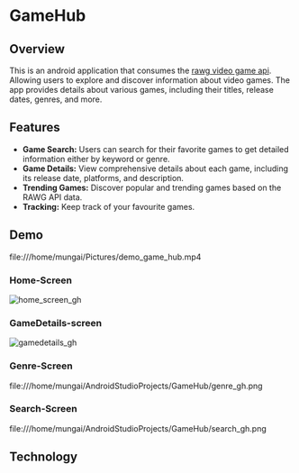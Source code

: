 # GameHub

## Overview

This is an android application that consumes the [rawg video game api](https://api.rawg.io/docs/#tag/games). Allowing users to explore and discover information about video games. The app provides details about various games, including their titles, release dates, genres, and more.

## Features

- **Game Search:** Users can search for their favorite games to get detailed information either by keyword or genre.
- **Game Details:** View comprehensive details about each game, including its release date, platforms, and description.
- **Trending Games:** Discover popular and trending games based on the RAWG API data.
- **Tracking:** Keep track of your favourite games.

## Demo

file:///home/mungai/Pictures/demo_game_hub.mp4

### Home-Screen

![home_screen_gh](https://github.com/mungai-codes/gamehub/assets/56951481/9a1b2ede-1f10-40d6-9cd8-737b88adf9aa)

### GameDetails-screen
![gamedetails_gh](https://github.com/mungai-codes/gamehub/assets/56951481/b29d4f3e-da63-4c40-a7bc-b5252e4dd4db)

### Genre-Screen

file:///home/mungai/AndroidStudioProjects/GameHub/genre_gh.png

### Search-Screen

file:///home/mungai/AndroidStudioProjects/GameHub/search_gh.png

## Technology

